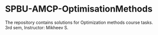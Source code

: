 # SPBU-AMCP-OptimisationMethods
The repository contains solutions for Optimization methods course tasks. 
3rd sem, Instructor: Mikheev S.